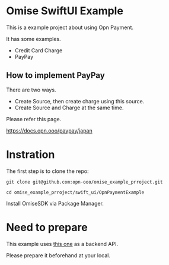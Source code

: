 # Omise SwiftUI Example

This is a example project about using Opn Payment.

It has some examples.
- Credit Card Charge
- PayPay

## How to implement PayPay

There are two ways.
- Create Source, then create charge using this source.
- Create Source and Charge at the same time.

Please refer this page.

https://docs.opn.ooo/paypay/japan

# Instration
The first step is to clone the repo:

```
git clone git@github.com:opn-ooo/omise_example_prroject.git
```

```
cd omise_example_prroject/swift_ui/OpnPaymentExample
```

Install OmiseSDK via Package Manager.

# Need to prepare

This example uses [this one](https://github.com/opn-ooo/omise_example_prroject/tree/master/nextjs) as a backend API.

Please prepare it beforehand at your local.

